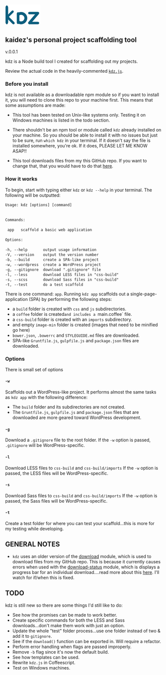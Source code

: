# ![Alt text](logo-kdz.png)
## kaidez's personal project scaffolding tool
v.0.0.1


kdz is a Node build tool I created for scaffolding out my projects.

Review the actual code in the heavily-commented [`kdz.js`](https://github.com/kaidez/kdz/blob/master/kdz.js).


### Before you install
kdz is not available as a downloadable npm module so if you want to install it, you will need to clone this repo to your machine first. This means that some assumptions are made:

* This tool has been tested on Unix-like systems only. Testing it on Windows machines is listed in the todo section.

* There shouldn't be an npm tool or module called `kdz` already installed on your machine. So you should be able to install it with no issues but just to be sure, run `which kdz` in your terminal. If it doesn't say the file is installed somewhere, you're ok.  If it does, PLEASE LET ME KNOW ASAP!!

* This tool downloads files from my this GitHub repo. If you want to change that, that you would have to do that [here](https://github.com/kaidez/kdz/blob/master/kdz.js#L27).

### How it works
To begin, start with typing either `kdz` or `kdz --help` in your terminal.  The following will be outputted:

    Usage: kdz [options] [command]


    Commands:

     app   scaffold a basic web application

    Options:

    -h, --help       output usage information
    -V, --version    output the version number
    -b, --build      create a SPA-like project
    -w, --wordpress  create a WordPress project
    -g, --gitignore  download ".gitignore" file
    -l, --less       download LESS files in "css-build"
    -s, --scss       download Sass files in "css-build"
    -t, --test       do a test scaffold


There is one command: `app`. Running `kdz app` scaffolds out a single-page-application (SPA) by performing the following steps:
* a `build` folder is created with `css` and `js` subdirectories.
* a `coffee` folder is created`and includes a `main.coffee` file.
* a `css-build` folder is created with an `imports` subdirectory.
* and empty `image-min` folder is created (images that need to be minified go here)
* `bower.json`, `.bowerrc` and `STYLEGUIDE.md` files are downloaded.
* SPA-like `Gruntfile.js`, `gulpfile.js` and `package.json` files are downloaded.

### Options
There is small set of options

#### `-w`
Scaffolds out a WordPress-like project.  It performs almost the same tasks as `kdz app` with the following difference:

* The `build` folder and its subdirectories are not created.
* The `Gruntfile.js`, `gulpfile.js` and `package.json` files that are downloaded are more geared toward WordPress development.

#### `-g`
Download a `.gitignore` file to the root folder. If the `-w` option is passed, `.gitignore` will be WordPress-specific.

#### `-l`
Download LESS files to `css-build` and `css-build/imports` If the `-w` option is passed, the LESS files will be WordPress-specific.

#### `-s`
Download Sass files to `css-build` and `css-build/imports` If the `-w` option is passed, the Sass files will be WordPress-specific.

#### `-t`
Create a test folder for where you can test your scaffold...this is more for my testing while developing.

## GENERAL NOTES
* `kdz` uses an older version of the [download](https://www.npmjs.com/package/download) module, which is used to download files from my GitHub repo. This is because it currently causes errors when used with the [download-status](https://www.npmjs.com/package/download-status) module, which is displays a progress bar for an individual download....read more about this [here](https://github.com/kevva/download/issues/45). I'll watch for if/when this is fixed.

## TODO
kdz is still new so there are some things I'd still like to do:
* See how the promises can be made to work better.
* Create specific commands for both the LESS and Sass downloads...don't make them work with just an option.
* Update the whole "test" folder process...use one folder instead of two & add it to `gitignore`.
* See if the `download()` function can be exported in. Will require a refactor.
* Perform error handling when flags are passed improperly.
* Remove `-b` flag since it's now the default build.
* See how templates can be used.
* Rewrite `kdz.js` in Coffeescript.
* Test on Windows machines.
